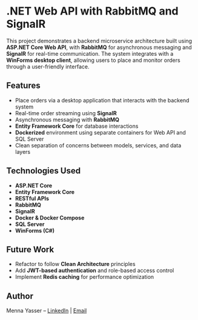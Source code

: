 # .NET Web API with RabbitMQ and SignalR
This project demonstrates a backend microservice architecture built using **ASP.NET Core Web API**, with **RabbitMQ** for asynchronous messaging and **SignalR** for real-time communication. The system integrates with a **WinForms desktop client**, allowing users to place and monitor orders through a user-friendly interface.

## Features
- Place orders via a desktop application that interacts with the backend system
- Real-time order streaming using **SignalR**
- Asynchronous messaging with **RabbitMQ**
- **Entity Framework Core** for database interactions
- **Dockerized** environment using separate containers for Web API and SQL Server
- Clean separation of concerns between models, services, and data layers

## Technologies Used
- **ASP.NET Core**
- **Entity Framework Core**
- **RESTful APIs**
- **RabbitMQ**
- **SignalR**
- **Docker & Docker Compose**
- **SQL Server**
- **WinForms (C#)**

## Future Work
- Refactor to follow **Clean Architecture** principles  
- Add **JWT-based authentication** and role-based access control  
- Implement **Redis caching** for performance optimization  

## Author
Menna Yasser – [LinkedIn](https://www.linkedin.com/in/menna-yasser-0a6b50296/) | [Email](mennayasser2222@gmail.com)

